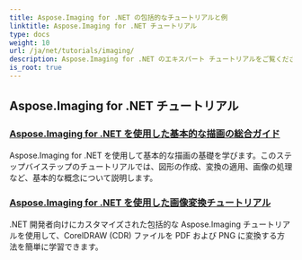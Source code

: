 ```yaml
---
title: Aspose.Imaging for .NET の包括的なチュートリアルと例
linktitle: Aspose.Imaging for .NET チュートリアル
type: docs
weight: 10
url: /ja/net/tutorials/imaging/
description: Aspose.Imaging for .NET のエキスパート チュートリアルをご覧ください。詳細なガイド、コード例、実用的な情報を使用して、画像を操作、変換、処理する方法を学びます。.NET アプリケーションで画像処理タスクを効率化することを目指す開発者に最適です。
is_root: true
---
```


## Aspose.Imaging for .NET チュートリアル
### [Aspose.Imaging for .NET を使用した基本的な描画の総合ガイド](./guide-to-basic-drawing/)
Aspose.Imaging for .NET を使用して基本的な描画の基礎を学びます。このステップバイステップのチュートリアルでは、図形の作成、変換の適用、画像の処理など、基本的な概念について説明します。
### [Aspose.Imaging for .NET を使用した画像変換チュートリアル](./image-conversion/)
.NET 開発者向けにカスタマイズされた包括的な Aspose.Imaging チュートリアルを使用して、CorelDRAW (CDR) ファイルを PDF および PNG に変換する方法を簡単に学習できます。